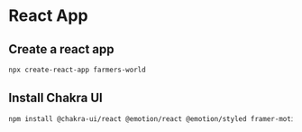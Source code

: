 # React App

## Create a react app 
```bash
npx create-react-app farmers-world
```

## Install Chakra UI
```bash
npm install @chakra-ui/react @emotion/react @emotion/styled framer-motion
```
